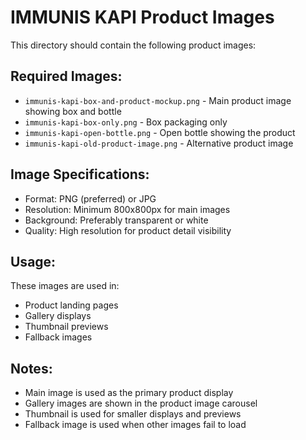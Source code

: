 # IMMUNIS KAPI Product Images

This directory should contain the following product images:

## Required Images:
- `immunis-kapi-box-and-product-mockup.png` - Main product image showing box and bottle
- `immunis-kapi-box-only.png` - Box packaging only
- `immunis-kapi-open-bottle.png` - Open bottle showing the product
- `immunis-kapi-old-product-image.png` - Alternative product image

## Image Specifications:
- Format: PNG (preferred) or JPG
- Resolution: Minimum 800x800px for main images
- Background: Preferably transparent or white
- Quality: High resolution for product detail visibility

## Usage:
These images are used in:
- Product landing pages
- Gallery displays
- Thumbnail previews
- Fallback images

## Notes:
- Main image is used as the primary product display
- Gallery images are shown in the product image carousel
- Thumbnail is used for smaller displays and previews
- Fallback image is used when other images fail to load
